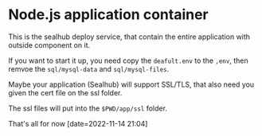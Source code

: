 # Node.js application container
This is the sealhub deploy service, that contain the entire application with outside component on it.

If you want to start it up, you need copy the `deafult.env` to the `,env`, then remvoe the `sql/mysql-data` and `sql/mysql-files`.

Maybe your application (Sealhub) will support SSL/TLS, that also need you given the cert file on the ssl folder.

The ssl files will put into the `$PWD/app/ssl` folder.

That's all for now [date=2022-11-14 21:04]
